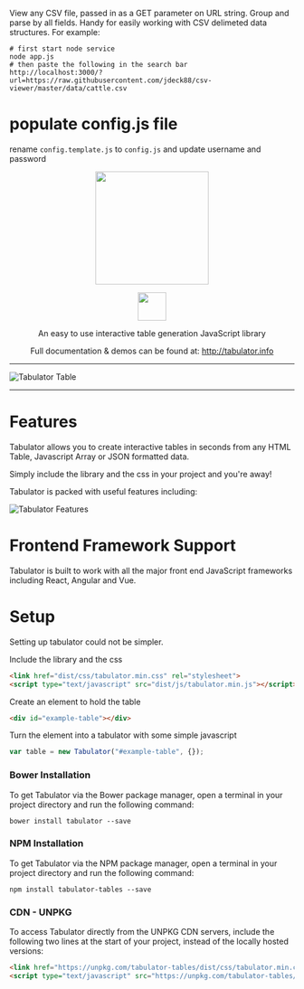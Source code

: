 View any CSV file, passed in as a GET parameter on URL string.  Group and parse by all fields.  Handy for easily working with CSV delimeted data structures.  For example:

```
# first start node service
node app.js
# then paste the following in the search bar
http://localhost:3000/?url=https://raw.githubusercontent.com/jdeck88/csv-viewer/master/data/cattle.csv
```
# populate config.js file
rename `config.template.js` to `config.js` and update username and password


<p align="center">
  <img height="200" src="http://tabulator.info/images/logos/t_hollow.png">
</p>

<p align="center">
	<img height="50" src="http://tabulator.info/images/tabulator.png">
</p>

<p align="center">
An easy to use interactive table generation JavaScript library
</p>

<p align="center">
Full documentation & demos can be found at:  <a href="http://tabulator.info">http://tabulator.info</a>
</p>

***
![Tabulator Table](http://tabulator.info/images/tabulator_table.jpg)
***


Features
================================
Tabulator allows you to create interactive tables in seconds from any HTML Table, Javascript Array or JSON formatted data.

Simply include the library and the css in your project and you're away!

Tabulator is packed with useful features including:

![Tabulator Features](http://olifolkerd.github.io/tabulator/images/featurelist_share.png)


Frontend Framework Support
================================
Tabulator is built to work with all the major front end JavaScript frameworks including React, Angular and Vue.


Setup
================================
Setting up tabulator could not be simpler.

Include the library and the css
```html
<link href="dist/css/tabulator.min.css" rel="stylesheet">
<script type="text/javascript" src="dist/js/tabulator.min.js"></script>
```

Create an element to hold the table
```html
<div id="example-table"></div>
```

Turn the element into a tabulator with some simple javascript
```js
var table = new Tabulator("#example-table", {});
```


### Bower Installation
To get Tabulator via the Bower package manager, open a terminal in your project directory and run the following command:
```
bower install tabulator --save
```

### NPM Installation
To get Tabulator via the NPM package manager, open a terminal in your project directory and run the following command:
```
npm install tabulator-tables --save
```

### CDN - UNPKG
To access Tabulator directly from the UNPKG CDN servers, include the following two lines at the start of your project, instead of the locally hosted versions:
```html
<link href="https://unpkg.com/tabulator-tables/dist/css/tabulator.min.css" rel="stylesheet">
<script type="text/javascript" src="https://unpkg.com/tabulator-tables/dist/js/tabulator.min.js"></script>
```
